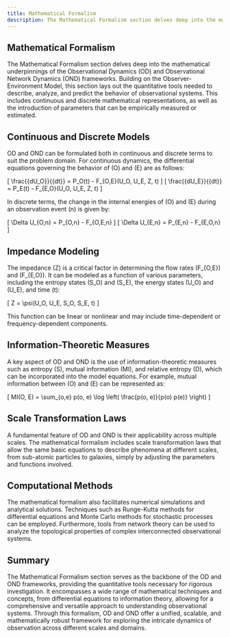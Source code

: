 ```yaml
---
title: Mathematical Formalism
description: The Mathematical Formalism section delves deep into the mathematical underpinnings of the Observational Dynamics (OD) and Observational Network Dynamics (OND) frameworks. Building on the Observer-Environment Model, this section lays out the quantitative tools needed to describe, analyze, and predict the behavior of observational systems. This includes continuous and discrete mathematical representations, as well as the introduction of parameters that can be empirically measured or estimated.
---
```


## Mathematical Formalism

The Mathematical Formalism section delves deep into the mathematical underpinnings of the Observational Dynamics (OD) and Observational Network Dynamics (OND) frameworks. Building on the Observer-Environment Model, this section lays out the quantitative tools needed to describe, analyze, and predict the behavior of observational systems. This includes continuous and discrete mathematical representations, as well as the introduction of parameters that can be empirically measured or estimated.

## Continuous and Discrete Models

OD and OND can be formulated both in continuous and discrete terms to suit the problem domain. For continuous dynamics, the differential equations governing the behavior of \(O\) and \(E\) are as follows:

\[
\frac{{dU_O}}{{dt}} = P_O(t) - F_{O,E}(U_O, U_E, Z, t)
\]
\[
\frac{{dU_E}}{{dt}} = P_E(t) - F_{E,O}(U_O, U_E, Z, t)
\]

In discrete terms, the change in the internal energies of \(O\) and \(E\) during an observation event \(n\) is given by:

\[
\Delta U_{O,n} = P_{O,n} - F_{O,E,n}
\]
\[
\Delta U_{E,n} = P_{E,n} - F_{E,O,n}
\]

## Impedance Modeling

The impedance \(Z\) is a critical factor in determining the flow rates \(F_{O,E}\) and \(F_{E,O}\). It can be modeled as a function of various parameters, including the entropy states \(S_O\) and \(S_E\), the energy states \(U_O\) and \(U_E\), and time \(t\):

\[
Z = \psi(U_O, U_E, S_O, S_E, t)
\]

This function can be linear or nonlinear and may include time-dependent or frequency-dependent components.

## Information-Theoretic Measures

A key aspect of OD and OND is the use of information-theoretic measures such as entropy \(S\), mutual information \(MI\), and relative entropy \(D\), which can be incorporated into the model equations. For example, mutual information between \(O\) and \(E\) can be represented as:

\[
MI(O, E) = \sum_{o,e} p(o, e) \log \left( \frac{p(o, e)}{p(o) p(e)} \right)
\]

## Scale Transformation Laws

A fundamental feature of OD and OND is their applicability across multiple scales. The mathematical formalism includes scale transformation laws that allow the same basic equations to describe phenomena at different scales, from sub-atomic particles to galaxies, simply by adjusting the parameters and functions involved.

## Computational Methods

The mathematical formalism also facilitates numerical simulations and analytical solutions. Techniques such as Runge-Kutta methods for differential equations and Monte Carlo methods for stochastic processes can be employed. Furthermore, tools from network theory can be used to analyze the topological properties of complex interconnected observational systems.

## Summary

The Mathematical Formalism section serves as the backbone of the OD and OND frameworks, providing the quantitative tools necessary for rigorous investigation. It encompasses a wide range of mathematical techniques and concepts, from differential equations to information theory, allowing for a comprehensive and versatile approach to understanding observational systems. Through this formalism, OD and OND offer a unified, scalable, and mathematically robust framework for exploring the intricate dynamics of observation across different scales and domains.
